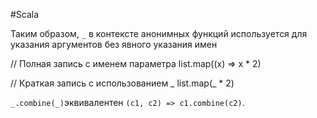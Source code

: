 #Scala 

Таким образом, `_` в контексте анонимных функций используется для указания аргументов без явного указания имен

// Полная запись с именем параметра
list.map((x) => x * 2)

// Краткая запись с использованием _
list.map(_ * 2)


`_.combine(_)`эквивалентен `(c1, c2) => c1.combine(c2)`.